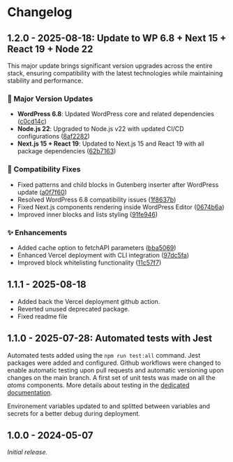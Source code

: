 # Changelog

## 1.2.0 - 2025-08-18: Update to WP 6.8 + Next 15 + React 19 + Node 22

This major update brings significant version upgrades across the entire stack, ensuring compatibility with the latest technologies while maintaining stability and performance.

### 🚀 Major Version Updates

-   **WordPress 6.8**: Updated WordPress core and related dependencies ([c0cd14c](https://github.com/superhuit-agency/superstack_test/commit/c0cd14c))
-   **Node.js 22**: Upgraded to Node.js v22 with updated CI/CD configurations ([8af2282](https://github.com/superhuit-agency/superstack_test/commit/8af2282))
-   **Next.js 15 + React 19**: Updated to Next.js 15 and React 19 with all package dependencies ([62b7163](https://github.com/superhuit-agency/superstack_test/commit/62b7163))

### 🐛 Compatibility Fixes

-   Fixed patterns and child blocks in Gutenberg inserter after WordPress update ([a0f7f60](https://github.com/superhuit-agency/superstack_test/commit/a0f7f60))
-   Resolved WordPress 6.8 compatibility issues ([1f8637b](https://github.com/superhuit-agency/superstack_test/commit/1f8637b))
-   Fixed Next.js components rendering inside WordPress Editor ([0674b6a](https://github.com/superhuit-agency/superstack_test/commit/0674b6a))
-   Improved inner blocks and lists styling ([91fe946](https://github.com/superhuit-agency/superstack_test/commit/91fe946))

### ✨ Enhancements

-   Added cache option to fetchAPI parameters ([bba5069](https://github.com/superhuit-agency/superstack_test/commit/bba5069))
-   Enhanced Vercel deployment with CLI integration ([97dc5fa](https://github.com/superhuit-agency/superstack_test/commit/97dc5fa))
-   Improved block whitelisting functionality ([11c57f7](https://github.com/superhuit-agency/superstack_test/commit/11c57f7))

## 1.1.1 - 2025-08-18

-   Added back the Vercel deployment github action.
-   Reverted unused deprecated package.
-   Fixed readme file

## 1.1.0 - 2025-07-28: Automated tests with Jest

Automated tests added using the `npm run test:all` command. Jest packages were added and configured.
Github workflows were changed to enable automatic testing upon pull requests and automatic versioning upon changes on the main branch.
A first set of unit tests was made on all the _atoms_ components. More details about testing in the [dedicated documentation](./docs/automation/tests.md).

Environement variables updated to and splitted between variables and secrets for a better debug during deployment.

## 1.0.0 - 2024-05-07

_Initial release._
